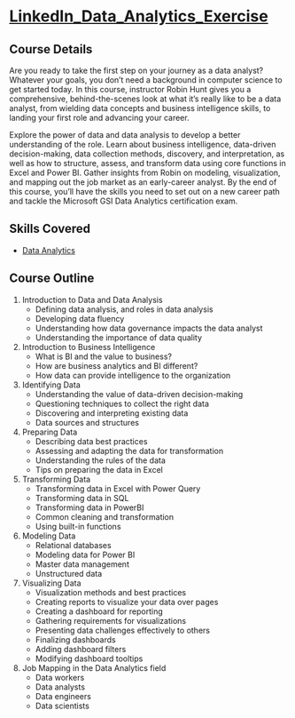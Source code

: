 # [LinkedIn_Data_Analytics_Exercise](https://www.linkedin.com/learning/introduction-to-career-skills-in-data-analytics/)

## Course Details

Are you ready to take the first step on your journey as a data analyst? Whatever your goals, you don’t need a background in computer science to get started today. In this course, instructor Robin Hunt gives you a comprehensive, behind-the-scenes look at what it’s really like to be a data analyst, from wielding data concepts and business intelligence skills, to landing your first role and advancing your career.

Explore the power of data and data analysis to develop a better understanding of the role. Learn about business intelligence, data-driven decision-making, data collection methods, discovery, and interpretation, as well as how to structure, assess, and transform data using core functions in Excel and Power BI. Gather insights from Robin on modeling, visualization, and mapping out the job market as an early-career analyst. By the end of this course, you’ll have the skills you need to set out on a new career path and tackle the Microsoft GSI Data Analytics certification exam.

## Skills Covered

* [Data Analytics](https://www.linkedin.com/learning/search?keywords=Data%20Analytics&u=67698794)

## Course Outline

1. Introduction to Data and Data Analysis
    * Defining data analysis, and roles in data analysis
    * Developing data fluency
    * Understanding how data governance impacts the data analyst
    * Understanding the importance of data quality
2. Introduction to Business Intelligence 
    * What is BI and the value to business?
    * How are business analytics and BI different?
    * How data can provide intelligence to the organization
3. Identifying Data
    * Understanding the value of data-driven decision-making
    * Questioning techniques to collect the right data
    * Discovering and interpreting existing data
    * Data sources and structures
4. Preparing Data
    * Describing data best practices
    * Assessing and adapting the data for transformation
    * Understanding the rules of the data
    * Tips on preparing the data in Excel
5. Transforming Data
    * Transforming data in Excel with Power Query
    * Transforming data in SQL
    * Transforming data in PowerBI
    * Common cleaning and transformation
    * Using built-in functions
6. Modeling Data
    * Relational databases
    * Modeling data for Power BI
    * Master data management
    * Unstructured data
7. Visualizing Data
    * Visualization methods and best practices
    * Creating reports to visualize your data over pages
    * Creating a dashboard for reporting
    * Gathering requirements for visualizations
    * Presenting data challenges effectively to others
    * Finalizing dashboards
    * Adding dashboard filters
    * Modifying dashboard tooltips
8. Job Mapping in the Data Analytics field
    * Data workers
    * Data analysts
    * Data engineers
    * Data scientists
